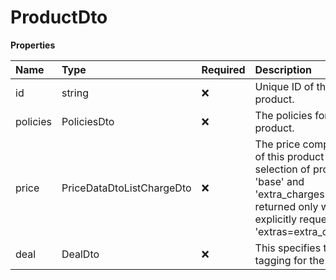 # ProductDto

**Properties**

| Name     | Type                      | Required | Description                                                                                                                                                         |
| :------- | :------------------------ | :------- | :------------------------------------------------------------------------------------------------------------------------------------------------------------------ |
| id       | string                    | ❌       | Unique ID of the product.                                                                                                                                           |
| policies | PoliciesDto               | ❌       | The policies for this product.                                                                                                                                      |
| price    | PriceDataDtoListChargeDto | ❌       | The price components of this product or selection of products. 'base' and 'extra_charges' are returned only when explicitly requested (via 'extras=extra_charges'). |
| deal     | DealDto                   | ❌       | This specifies the deal tagging for the product.                                                                                                                    |
